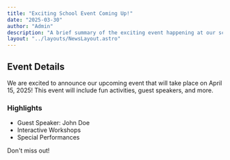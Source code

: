 ```yaml
---
title: "Exciting School Event Coming Up!"
date: "2025-03-30"
author: "Admin"
description: "A brief summary of the exciting event happening at our school."
layout: "../layouts/NewsLayout.astro"
---
```


## Event Details

We are excited to announce our upcoming event that will take place on April 15, 2025! This event will include fun activities, guest speakers, and more.

### Highlights

- Guest Speaker: John Doe
- Interactive Workshops
- Special Performances

Don't miss out!

